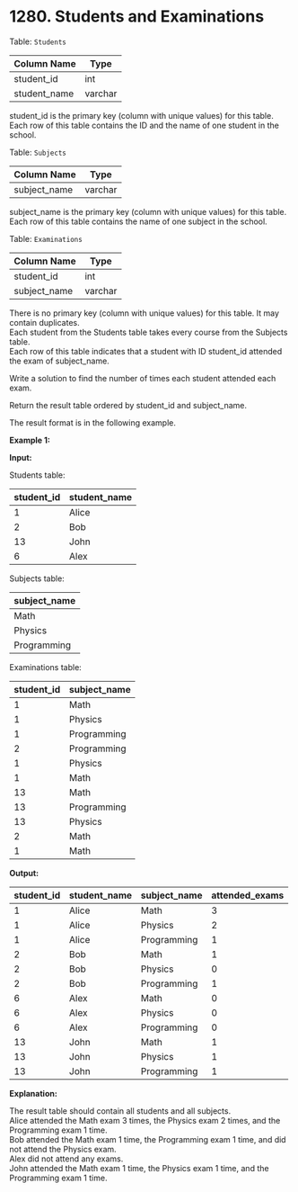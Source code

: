 # 1280. Students and Examinations

Table: `Students`

| Column Name   | Type    |
| ------------- | ------- |
| student_id    | int     |
| student_name  | varchar |

student_id is the primary key (column with unique values) for this table. </br>
Each row of this table contains the ID and the name of one student in the school.
 
Table: `Subjects`

| Column Name  | Type    |
| ------------ | ------- |
| subject_name | varchar |

subject_name is the primary key (column with unique values) for this table. </br>
Each row of this table contains the name of one subject in the school.
 
Table: `Examinations`

| Column Name  | Type    |
| ------------ | ------- |
| student_id   | int     |
| subject_name | varchar |

There is no primary key (column with unique values) for this table. It may contain duplicates. </br>
Each student from the Students table takes every course from the Subjects table. </br>
Each row of this table indicates that a student with ID student_id attended the exam of subject_name. </br>
 
Write a solution to find the number of times each student attended each exam.

Return the result table ordered by student_id and subject_name.

The result format is in the following example.

**Example 1:**

**Input:**

Students table:

| student_id | student_name |
| ---------- | ------------ |
| 1          | Alice        |
| 2          | Bob          |
| 13         | John         |
| 6          | Alex         |

Subjects table:

| subject_name |
| ------------ |
| Math         |
| Physics      |
| Programming  |

Examinations table:

| student_id | subject_name |
| ---------- | ------------ |
| 1          | Math         |
| 1          | Physics      |
| 1          | Programming  |
| 2          | Programming  |
| 1          | Physics      |
| 1          | Math         |
| 13         | Math         |
| 13         | Programming  |
| 13         | Physics      |
| 2          | Math         |
| 1          | Math         |

**Output:**

| student_id | student_name | subject_name | attended_exams |
| ---------- | ------------ | ------------ | -------------- |
| 1          | Alice        | Math         | 3              |
| 1          | Alice        | Physics      | 2              |
| 1          | Alice        | Programming  | 1              |
| 2          | Bob          | Math         | 1              |
| 2          | Bob          | Physics      | 0              |
| 2          | Bob          | Programming  | 1              |
| 6          | Alex         | Math         | 0              |
| 6          | Alex         | Physics      | 0              |
| 6          | Alex         | Programming  | 0              |
| 13         | John         | Math         | 1              |
| 13         | John         | Physics      | 1              |
| 13         | John         | Programming  | 1              |

**Explanation:**

The result table should contain all students and all subjects. </br>
Alice attended the Math exam 3 times, the Physics exam 2 times, and the Programming exam 1 time. </br>
Bob attended the Math exam 1 time, the Programming exam 1 time, and did not attend the Physics exam. </br>
Alex did not attend any exams. </br>
John attended the Math exam 1 time, the Physics exam 1 time, and the Programming exam 1 time.